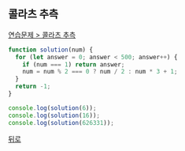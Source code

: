 ## 콜라츠 추측

[연습문제 > 콜라츠 추측](https://programmers.co.kr/learn/courses/30/lessons/12943)

```js
function solution(num) {
  for (let answer = 0; answer < 500; answer++) {
    if (num === 1) return answer;
    num = num % 2 === 0 ? num / 2 : num * 3 + 1;
  }
  return -1;
}

console.log(solution(6));
console.log(solution(16));
console.log(solution(626331));
```

[뒤로](https://github.com/SeongYongLee/TIL/tree/main/Algorithm/Programmers)
